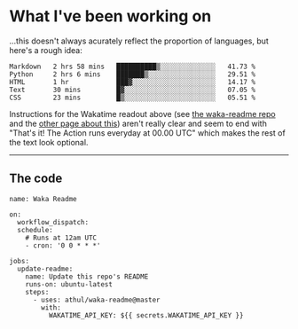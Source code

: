 # What I've been working on

…this doesn't always acurately reflect the proportion of languages, but here's a rough idea:

<!--START_SECTION:waka-->
```text
Markdown   2 hrs 58 mins   ██████████▒░░░░░░░░░░░░░░   41.73 % 
Python     2 hrs 6 mins    ███████▒░░░░░░░░░░░░░░░░░   29.51 % 
HTML       1 hr            ███▓░░░░░░░░░░░░░░░░░░░░░   14.17 % 
Text       30 mins         █▓░░░░░░░░░░░░░░░░░░░░░░░   07.05 % 
CSS        23 mins         █▒░░░░░░░░░░░░░░░░░░░░░░░   05.51 % 
```
<!--END_SECTION:waka-->

Instructions for the Wakatime readout above (see [the waka-readme repo](https://github.com/athul/waka-readme) and the [other page about this](https://github.com/marketplace/actions/waka-readme)) aren't really clear and seem to end with "That's it! The Action runs everyday at 00.00 UTC" which makes the rest of the text look optional.

---

## The code

```
name: Waka Readme

on:
  workflow_dispatch:
  schedule:
    # Runs at 12am UTC
    - cron: '0 0 * * *'

jobs:
  update-readme:
    name: Update this repo's README
    runs-on: ubuntu-latest
    steps:
      - uses: athul/waka-readme@master
        with:
          WAKATIME_API_KEY: ${{ secrets.WAKATIME_API_KEY }}
```
